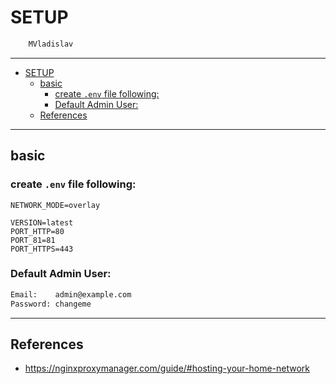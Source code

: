 # SETUP

```sh
    MVladislav
```

---

- [SETUP](#setup)
  - [basic](#basic)
    - [create `.env` file following:](#create-env-file-following)
    - [Default Admin User:](#default-admin-user)
  - [References](#references)

---

## basic

### create `.env` file following:

```env
NETWORK_MODE=overlay

VERSION=latest
PORT_HTTP=80
PORT_81=81
PORT_HTTPS=443
```

### Default Admin User:

```sh
Email:    admin@example.com
Password: changeme
```

---

## References

- <https://nginxproxymanager.com/guide/#hosting-your-home-network>
